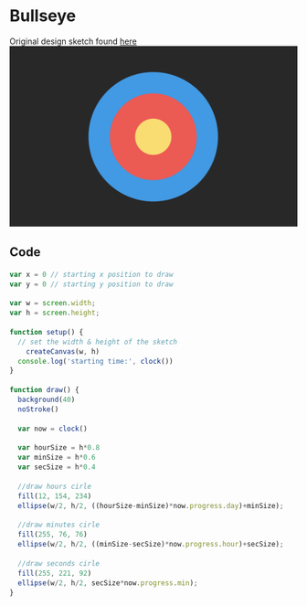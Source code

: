 # Bullseye
Original design sketch found [here](https://github.com/neil-oliver/dvia-2019/tree/master/1.mapping-time/process)
![](./Bullseye-Screenshot.png)

## Code
```JavaScript
var x = 0 // starting x position to draw
var y = 0 // starting y position to draw

var w = screen.width;
var h = screen.height;

function setup() {
  // set the width & height of the sketch
	createCanvas(w, h)
  console.log('starting time:', clock())
}

function draw() {
  background(40)
  noStroke()

  var now = clock()

  var hourSize = h*0.8
  var minSize = h*0.6
  var secSize = h*0.4
  
  //draw hours cirle
  fill(12, 154, 234)
  ellipse(w/2, h/2, ((hourSize-minSize)*now.progress.day)+minSize);
  
  //draw minutes cirle
  fill(255, 76, 76)
  ellipse(w/2, h/2, ((minSize-secSize)*now.progress.hour)+secSize);

  //draw seconds cirle
  fill(255, 221, 92)
  ellipse(w/2, h/2, secSize*now.progress.min);
}
```
